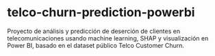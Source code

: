 # telco-churn-prediction-powerbi
Proyecto de análisis y predicción de deserción de clientes en telecomunicaciones usando machine learning, SHAP y visualización en Power BI, basado en el dataset público Telco Customer Churn.
